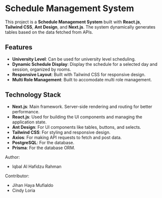 # Schedule Management System

This project is a **Schedule Management System** built with **React.js**, **Tailwind CSS**, **Ant Design**, and **Next.js**. The system dynamically generates tables based on the data fetched from APIs.

## Features

- **University Level**: Can be used for university level scheduling.
- **Dynamic Schedule Display**: Display the schedule for a selected day and session, organized by rooms.
- **Responsive Layout**: Built with Tailwind CSS for responsive design.
- **Multi Role Management**: Built to accomodate multi role management.

## Technology Stack

- **Next.js**: Main framework. Server-side rendering and routing for better performance.
- **React.js**: Used for building the UI components and managing the application state.
- **Ant Design**: For UI components like tables, buttons, and selects.
- **Tailwind CSS**: For styling and responsive design.
- **Axios**: For making API requests to fetch and post data.
- **PostgreSQL**: For the database.
- **Prisma**: For the database ORM.


Author:
- Iqbal Al Hafidzu Rahman

Contributor:
- Jihan Haya Mufialdo
- Cindy Loria
